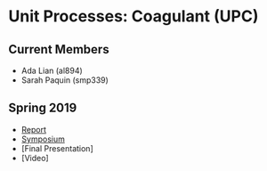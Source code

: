 # Unit Processes: Coagulant (UPC)

## Current Members 
* Ada Lian (al894) 
* Sarah Paquin (smp339) 

## Spring 2019
* [Report](https://github.com/AguaClara/Floc_coagulant/blob/master/First_Report_Draft_UP_Coagulant.ipynb)
* [Symposium](https://docs.google.com/presentation/d/1dVlVuRTzcdeqtzu9DQawzd2ZevpWPfZ2GvQv3ysUJts/edit?usp=sharing)
* [Final Presentation]
* [Video]
